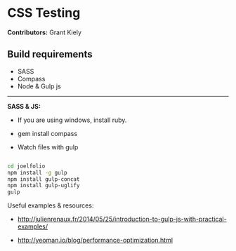 CSS Testing
=================

**Contributors:** Grant Kiely

Build requirements
----
* SASS
* Compass
* Node & Gulp js

------------
**SASS & JS:**

* If you are using windows, install ruby.
* gem install compass


* Watch files with gulp
```sh

cd joelfolio
npm install -g gulp
npm install gulp-concat
npm install gulp-uglify
gulp
```

Useful examples & resources: 

* http://julienrenaux.fr/2014/05/25/introduction-to-gulp-js-with-practical-examples/

* http://yeoman.io/blog/performance-optimization.html